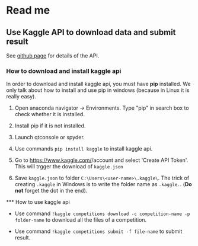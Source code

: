 # Read me

## Use Kaggle API to download data and submit result

See [github page](https://github.com/Kaggle/kaggle-api) for details of the API.

### How to download and install kaggle api

In order to download and install kaggle api, you must have **pip** installed. We only talk about how to install and use pip in windows (because in Linux it is really easy). 

1. Open anaconda navigator -> Environments. Type "pip" in search box to check whether it is installed. 

2. Install pip if it is not installed.

3. Launch qtconsole or spyder.

4. Use commands `pip install kaggle` to install kaggle api.

5. Go to https://www.kaggle.com/<username>/account and select 'Create API Token'. This will trgger the download of `kaggle.json`

6. Save `kaggle.json` to folder `C:\Users\<user-name>\.kaggle\`. The trick of creating `.kaggle` in Windows is to write the folder name as `.kaggle.`. (**Do not** forget the dot in the end).

*** How to use kaggle api

- Use command `!kaggle competitions download -c competition-name -p folder-name` to download all the files of a competition. 

- Use command `!kaggle competitions submit -f file-name` to submit result.
